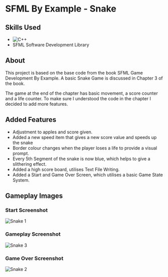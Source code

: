 # SFML By Example - Snake 

## Skills Used
- ![C++](https://img.shields.io/badge/c++-%2300599C.svg?style=for-the-badge&logo=c%2B%2B&logoColor=white)
- SFML Software Development Library 

## About
This project is based on the base code from the book SFML Game Development By Example. A basic Snake Game is discussed in Chapter 3 of the book. 

The game at the end of the chapter has basic movement, a score counter and a life counter. To make sure I understood the code in the chapter I decided to add more features. 

## Added Features
- Adjustment to apples and score given.
- Added a new speed item that gives a new score value and speeds up the snake
- Border colour changes when the player loses a life to provide a visual prompt.
- Every 5th Segment of the snake is now blue, which helps to give a slithering effect.
- Added a high score board, utilises Text File Writing.
- Added a Start and Game Over Screen, which utilises a basic Game State System.

## Gameplay Images 
### Start Screenshot
![Snake 1](https://github.com/EmilyF99/SFMLSnake/assets/72047699/1d8e58a9-8e37-4c4e-ad4d-66c3c1b23184)

### Gameplay Screenshot
![Snake 3](https://github.com/EmilyF99/SFMLSnake/assets/72047699/cfd9d6b8-cb80-478c-90e2-34932144f25e)

### Game Over Screenshot
![Snake 2](https://github.com/EmilyF99/SFMLSnake/assets/72047699/82f8e9c8-f506-47c0-b9a3-99e1f0f3d540)

